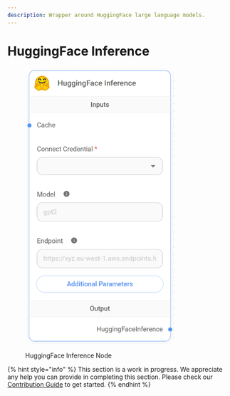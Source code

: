 ```yaml
---
description: Wrapper around HuggingFace large language models.
---
```


# HuggingFace Inference

<figure><img src="../../../.gitbook/assets/image (5) (1) (1) (1) (1).png" alt="" width="338"><figcaption><p>HuggingFace Inference Node</p></figcaption></figure>

{% hint style="info" %}
This section is a work in progress. We appreciate any help you can provide in completing this section. Please check our [Contribution Guide](broken-reference) to get started.
{% endhint %}
